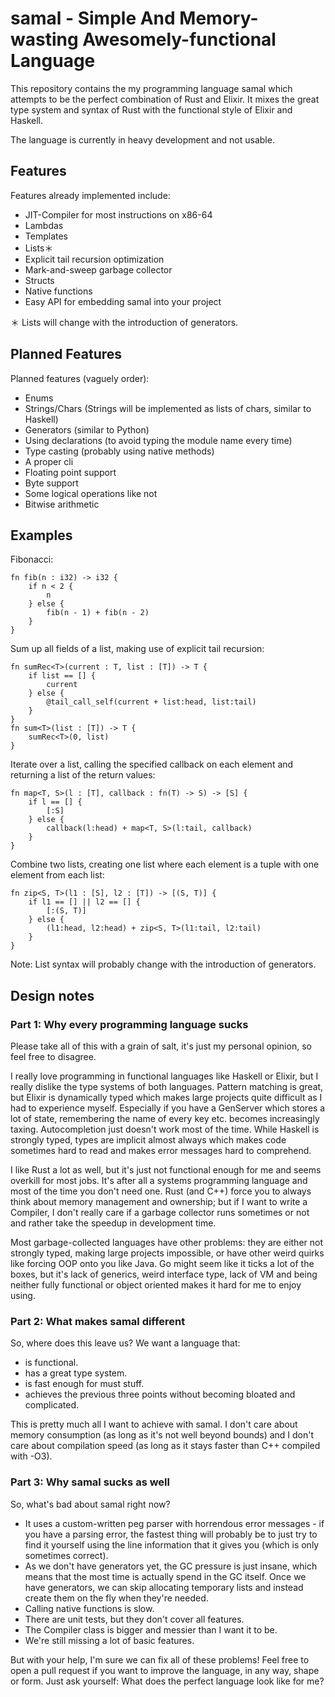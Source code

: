 # samal - Simple And Memory-wasting Awesomely-functional Language

This repository contains the my programming language samal which attempts to be the 
perfect combination of Rust and Elixir. It mixes the great type system and syntax of Rust with
the functional style of Elixir and Haskell.

The language is currently in heavy development and not usable.

## Features

Features already implemented include:
 * JIT-Compiler for most instructions on x86-64
 * Lambdas
 * Templates
 * Lists＊
 * Explicit tail recursion optimization
 * Mark-and-sweep garbage collector
 * Structs
 * Native functions
 * Easy API for embedding samal into your project

＊ Lists will change with the introduction of generators.

## Planned Features

Planned features (vaguely order):
 * Enums
 * Strings/Chars (Strings will be implemented as lists of chars, similar to Haskell)
 * Generators (similar to Python)
 * Using declarations (to avoid typing the module name every time)
 * Type casting (probably using native methods)
 * A proper cli
 * Floating point support
 * Byte support
 * Some logical operations like not
 * Bitwise arithmetic

## Examples

Fibonacci:

    fn fib(n : i32) -> i32 {
        if n < 2 {
            n
        } else {
            fib(n - 1) + fib(n - 2)
        }
    }

Sum up all fields of a list, making use of explicit tail recursion:

    fn sumRec<T>(current : T, list : [T]) -> T {
        if list == [] {
            current
        } else {
            @tail_call_self(current + list:head, list:tail)
        }
    }
    fn sum<T>(list : [T]) -> T {
        sumRec<T>(0, list)
    }


Iterate over a list, calling the specified callback on each element and returning a list of the return values:

    fn map<T, S>(l : [T], callback : fn(T) -> S) -> [S] {
        if l == [] {
            [:S]
        } else {
            callback(l:head) + map<T, S>(l:tail, callback)
        }
    }


Combine two lists, creating one list where each element is a tuple with one element from each list:

    fn zip<S, T>(l1 : [S], l2 : [T]) -> [(S, T)] {
        if l1 == [] || l2 == [] {
            [:(S, T)]
        } else {
            (l1:head, l2:head) + zip<S, T>(l1:tail, l2:tail)
        }
    }

Note: List syntax will probably change with the introduction of generators.

## Design notes

### Part 1: Why every programming language sucks

Please take all of this with a grain of salt, it's just my personal opinion, so feel free to disagree.

I really love programming in functional languages like Haskell or Elixir, but I really 
dislike the type systems of both languages. Pattern matching is great, but Elixir is dynamically typed 
which makes large projects quite difficult as I had to experience myself. Especially if you have a 
GenServer which stores a lot of state, remembering the name of every key etc. becomes increasingly taxing. 
Autocompletion just doesn't work most of the time. While Haskell is strongly typed, types are implicit 
almost always which makes code sometimes hard to read and makes error messages hard to comprehend.

I like Rust a lot as well, but it's just not functional enough for me and seems overkill for most jobs. It's after
all a systems programming language and most of the time you don't need one. Rust (and C++) force you to always
think about memory management and ownership; but if I want to write a Compiler, I don't really care if a garbage 
collector runs sometimes or not and rather take the speedup in development time.

Most garbage-collected languages have other problems: they are either not strongly typed, making large projects
impossible, or have other weird quirks like forcing OOP onto you like Java. Go might seem like it ticks a lot
of the boxes, but it's lack of generics, weird interface type, lack of VM and being neither fully functional 
or object oriented makes it hard for me to enjoy using.

### Part 2: What makes samal different

So, where does this leave us? We want a language that:

 * is functional.
 * has a great type system.
 * is fast enough for must stuff.
 * achieves the previous three points without becoming bloated and complicated.

This is pretty much all I want to achieve with samal. I don't care about memory consumption (as long as it's
not well beyond bounds) and I don't care about compilation speed (as long as it stays faster than C++ compiled with
-O3).

### Part 3: Why samal sucks as well

So, what's bad about samal right now?

 * It uses a custom-written peg parser with horrendous error messages - if you have a parsing error, the fastest 
   thing will probably be to just try to find it yourself using the line information that it gives you (which is only
   sometimes correct).
 * As we don't have generators yet, the GC pressure is just insane, which means that the most time is actually
   spend in the GC itself. Once we have generators, we can skip allocating temporary lists and instead create them
   on the fly when they're needed.
 * Calling native functions is slow.
 * There are unit tests, but they don't cover all features.
 * The Compiler class is bigger and messier than I want it to be.
 * We're still missing a lot of basic features.

But with your help, I'm sure we can fix all of these problems! Feel free to open a pull request if you want to
improve the language, in any way, shape or form. Just ask yourself: What does the perfect language look like for me?
